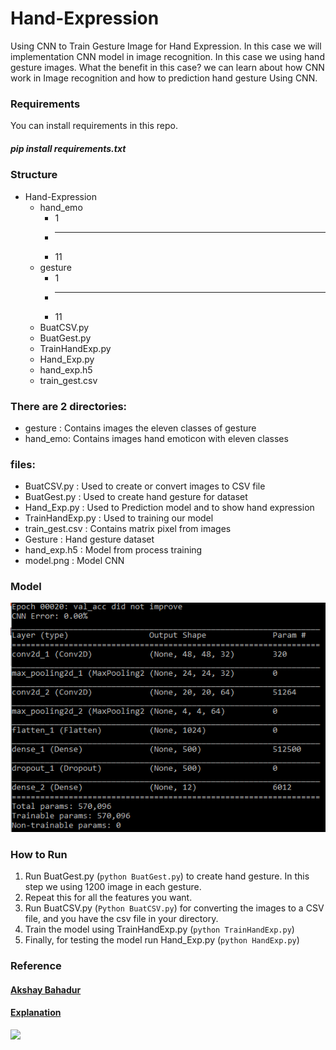 # Hand-Expression
Using CNN to Train Gesture Image for Hand Expression. In this case we will implementation CNN model in image recognition. In this case we using hand gesture images. What the benefit in this case? we can learn about how CNN work in Image recognition and how to prediction hand gesture Using CNN. 

### Requirements
You can install requirements in this repo.

##### pip install requirements.txt

### Structure
* Hand-Expression
  * hand_emo
    * 1
    * ---
    * 11
  * gesture
    * 1
    * ---
    * 11
  * BuatCSV.py
  * BuatGest.py
  * TrainHandExp.py
  * Hand_Exp.py
  * hand_exp.h5
  * train_gest.csv
 
### There are 2 directories:
* gesture : Contains images the eleven classes of gesture
* hand_emo: Contains images hand emoticon with eleven classes

### files:
* BuatCSV.py : Used to create or convert images to CSV file
* BuatGest.py : Used to create hand gesture for dataset
* Hand_Exp.py : Used to Prediction model and to show hand expression
* TrainHandExp.py : Used to training our model
* train_gest.csv : Contains matrix pixel from images
* Gesture : Hand gesture dataset 
* hand_exp.h5 : Model from process training
* model.png : Model CNN

### Model
<img src="https://github.com/pujoseno/Hand-Expression/blob/master/model.PNG">

### How to Run

1) Run BuatGest.py (`python BuatGest.py`) to create hand gesture. In this step we using 1200 image in each gesture.
2) Repeat this for all the features you want.
3) Run BuatCSV.py (`Python BuatCSV.py`) for converting the images to a CSV file, and you have the csv file in your directory.
4) Train the model using TrainHandExp.py (`python TrainHandExp.py`)
5) Finally, for testing the model run Hand_Exp.py (`python HandExp.py`)

### Reference

#### [Akshay Bahadur](https://github.com/akshaybahadur21/Emojinator)
#### [Explanation](https://github.com/akshaybahadur21/Emojinator)
 
<img src="https://github.com/pujoseno/Hand-Expression/blob/master/hand_exp.gif">

